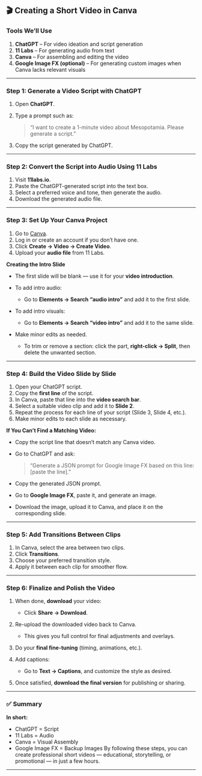 
## 🎬 Creating a Short Video in Canva

### Tools We’ll Use

1. **ChatGPT** – For video ideation and script generation
2. **11 Labs** – For generating audio from text
3. **Canva** – For assembling and editing the video
4. **Google Image FX (optional)** – For generating custom images when Canva lacks relevant visuals

---

### Step 1: Generate a Video Script with ChatGPT

1. Open **ChatGPT**.
2. Type a prompt such as:

   > “I want to create a 1-minute video about Mesopotamia. Please generate a script.”
3. Copy the script generated by ChatGPT.

---

### Step 2: Convert the Script into Audio Using 11 Labs

1. Visit **11labs.io**.
2. Paste the ChatGPT-generated script into the text box.
3. Select a preferred voice and tone, then generate the audio.
4. Download the generated audio file.

---

### Step 3: Set Up Your Canva Project

1. Go to [Canva](https://www.canva.com).
2. Log in or create an account if you don’t have one.
3. Click **Create → Video → Create Video**.
4. Upload your **audio file** from 11 Labs.

**Creating the Intro Slide**

* The first slide will be blank — use it for your **video introduction**.
* To add intro audio:

  * Go to **Elements → Search “audio intro”** and add it to the first slide.
* To add intro visuals:

  * Go to **Elements → Search “video intro”** and add it to the same slide.
* Make minor edits as needed.

  * To trim or remove a section: click the part, **right-click → Split**, then delete the unwanted section.

---

### Step 4: Build the Video Slide by Slide

1. Open your ChatGPT script.
2. Copy the **first line** of the script.
3. In Canva, paste that line into the **video search bar**.
4. Select a suitable video clip and add it to **Slide 2**.
5. Repeat the process for each line of your script (Slide 3, Slide 4, etc.).
6. Make minor edits to each slide as necessary.

**If You Can’t Find a Matching Video:**

* Copy the script line that doesn’t match any Canva video.
* Go to ChatGPT and ask:

  > “Generate a JSON prompt for Google Image FX based on this line: [paste the line].”
* Copy the generated JSON prompt.
* Go to **Google Image FX**, paste it, and generate an image.
* Download the image, upload it to Canva, and place it on the corresponding slide.

---

### Step 5: Add Transitions Between Clips

1. In Canva, select the area between two clips.
2. Click **Transitions**.
3. Choose your preferred transition style.
4. Apply it between each clip for smoother flow.

---

### Step 6: Finalize and Polish the Video

1. When done, **download** your video:

   * Click **Share → Download**.
2. Re-upload the downloaded video back to Canva.

   * This gives you full control for final adjustments and overlays.
3. Do your **final fine-tuning** (timing, animations, etc.).
4. Add captions:

   * Go to **Text → Captions**, and customize the style as desired.
5. Once satisfied, **download the final version** for publishing or sharing.

---
### ✅ Summary

**In short:**

* ChatGPT = Script
* 11 Labs = Audio
* Canva = Visual Assembly
* Google Image FX = Backup Images
  By following these steps, you can create professional short videos — educational, storytelling, or promotional — in just a few hours.

---
